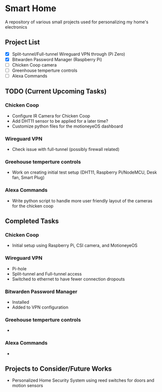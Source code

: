 # Smart Home
 A repository of various small projects used for personalizing my home's electronics

## Project List
- [x] Split-tunnel/Full-tunnel Wireguard VPN through (Pi Zero)
- [x] Bitwarden Password Manager (Raspberry Pi)
- [ ] Chicken Coop camera
- [ ] Greenhouse temperture controls
- [ ] Alexa Commands

## TODO (Current Upcoming Tasks)
### Chicken Coop
- Configure IR Camera for Chicken Coop
- Add DHT11 sensor to be applied for a later time?
- Customize python files for the motioneyeOS dashboard

### Wireguard VPN
- Check issue with full-tunnel (possibly firewall related)

### Greehouse temperture controls
- Work on creating initial test setup (DHT11, Raspberry Pi/NodeMCU, Desk fan, Smart Plug)

### Alexa Commands
- Write python script to handle more user friendly layout of the cameras for the chicken coop

## Completed Tasks
### Chicken Coop
- Initial setup using Raspberry Pi, CSI camera, and MotioneyeOS

### Wireguard VPN
- Pi-hole
- Split-tunnel and Full-tunnel access
- Switched to ethernet to have fewer connection dropouts

### Bitwarden Password Manager
- Installed
- Added to VPN configuration

### Greehouse temperture controls
-

### Alexa Commands
-

## Projects to Consider/Future Works
- Personalized Home Security System using reed switches for doors and motion sensors
